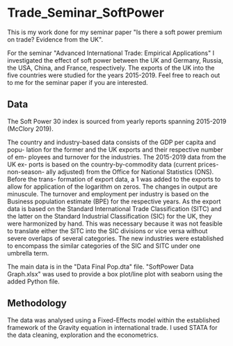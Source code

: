 # Trade_Seminar_SoftPower
This is my work done for my seminar paper "Is there a soft power premium on trade? Evidence from the UK".

For the seminar "Advanced International Trade: Empirical Applications" I investigated the effect of soft power between the UK and Germany, Russia, the USA, China, and France, respectively.
The exports of the UK into the five countries were studied for the years 2015-2019. Feel free to reach out to me for the seminar paper if you are interested. 

## Data
The Soft Power 30 index is sourced from yearly reports spanning 2015-2019 (McClory 2019).

The country and industry-based data consists of the GDP per capita and popu- lation for the former and the UK exports and their respective number of em- ployees and turnover for the industries. The 2015-2019 data from the UK ex- ports is based on the country-by-commodity data (current prices- non-season- ally adjusted) from the Office for National Statistics (ONS). Before the trans- formation of export data, a 1 was added to the exports to allow for application of the logarithm on zeros. The changes in output are minuscule.
The turnover and employment per industry is based on the Business population estimate (BPE) for the respective years. 
As the export data is based on the Standard International Trade Classification (SITC) and the latter on the Standard Industrial Classification (SIC) for the UK, 
they were harmonized by hand. This was necessary because it was not feasible to translate either the SITC into the SIC divisions or vice versa without 
severe overlaps of several categories. The new industries were established to encompass the similar categories of the SIC and SITC under one umbrella term.

The main data is in the "Data Final Pop.dta" file. 
"SoftPower Data Graph.xlsx" was used to provide a box plot/line plot with seaborn using the added Python file.

## Methodology
The data was analysed using a Fixed-Effects model within the established framework of the Gravity equation in international trade. 
I used STATA for the data cleaning, exploration and the econometrics. 
